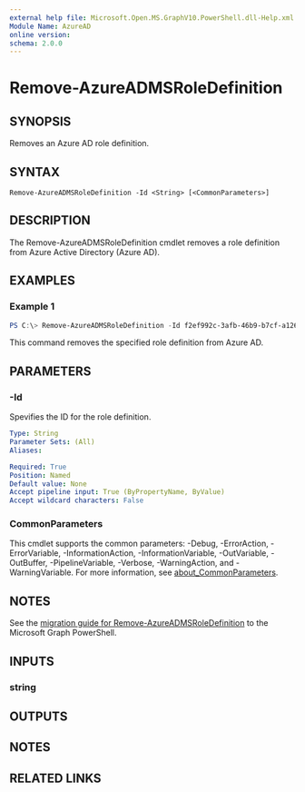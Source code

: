 ```yaml
---
external help file: Microsoft.Open.MS.GraphV10.PowerShell.dll-Help.xml
Module Name: AzureAD
online version:
schema: 2.0.0
---
```


# Remove-AzureADMSRoleDefinition

## SYNOPSIS
Removes an Azure AD role definition.

## SYNTAX

```
Remove-AzureADMSRoleDefinition -Id <String> [<CommonParameters>]
```

## DESCRIPTION
The Remove-AzureADMSRoleDefinition cmdlet removes a role definition from Azure Active Directory (Azure AD).

## EXAMPLES

### Example 1
```powershell
PS C:\> Remove-AzureADMSRoleDefinition -Id f2ef992c-3afb-46b9-b7cf-a126ee74c451
```

This command removes the specified role definition from Azure AD.

## PARAMETERS

### -Id
Spevifies the ID for the role definition.

```yaml
Type: String
Parameter Sets: (All)
Aliases:

Required: True
Position: Named
Default value: None
Accept pipeline input: True (ByPropertyName, ByValue)
Accept wildcard characters: False
```

### CommonParameters
This cmdlet supports the common parameters: -Debug, -ErrorAction, -ErrorVariable, -InformationAction, -InformationVariable, -OutVariable, -OutBuffer, -PipelineVariable, -Verbose, -WarningAction, and -WarningVariable. For more information, see [about_CommonParameters](http://go.microsoft.com/fwlink/?LinkID=113216).

## NOTES

See the [migration guide for Remove-AzureADMSRoleDefinition](./migrate/Remove-AzureADMSRoleDefinition.md) to the Microsoft Graph PowerShell.

## INPUTS

### string
## OUTPUTS

## NOTES

## RELATED LINKS
